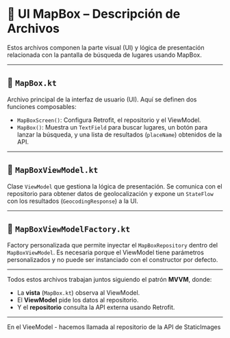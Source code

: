 
# 🧭 UI MapBox – Descripción de Archivos

Estos archivos componen la parte visual (UI) y lógica de presentación relacionada con la pantalla de búsqueda de lugares usando MapBox.

---

## 📄 `MapBox.kt`
Archivo principal de la interfaz de usuario (UI). Aquí se definen dos funciones composables:

- `MapBoxScreen()`: Configura Retrofit, el repositorio y el ViewModel.
- `MapBox()`: Muestra un `TextField` para buscar lugares, un botón para lanzar la búsqueda, y una lista de resultados (`placeName`) obtenidos de la API.

---

## 📄 `MapBoxViewModel.kt`
Clase `ViewModel` que gestiona la lógica de presentación. Se comunica con el repositorio para obtener datos de geolocalización y expone un `StateFlow` con los resultados (`GeocodingResponse`) a la UI.

---

## 📄 `MapBoxViewModelFactory.kt`
Factory personalizada que permite inyectar el `MapBoxRepository` dentro del `MapBoxViewModel`. Es necesaria porque el ViewModel tiene parámetros personalizados y no puede ser instanciado con el constructor por defecto.

---

Todos estos archivos trabajan juntos siguiendo el patrón **MVVM**, donde:

- La **vista** (`MapBox.kt`) observa al ViewModel.
- El **ViewModel** pide los datos al repositorio.
- Y el **repositorio** consulta la API externa usando Retrofit.

---

En el VieeModel - hacemos llamada al repositorio de la API de StaticImages